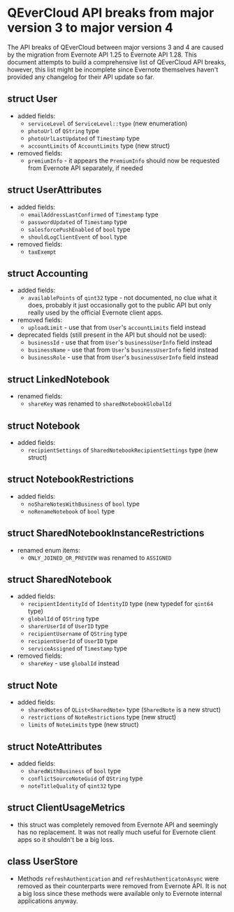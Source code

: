 # QEverCloud API breaks from major version 3 to major version 4

The API breaks of QEverCloud between major versions 3 and 4 are caused by the migration from Evernote API 1.25 to Evernote API 1.28.
This document attempts to build a comprehensive list of QEverCloud API breaks, however, this list might be incomplete since
Evernote themselves haven't provided any changelog for their API update so far.

## struct User
  * added fields:
    * `serviceLevel` of `ServiceLevel::type` (new enumeration)
    * `photoUrl` of `QString` type
    * `photoUrlLastUpdated` of `Timestamp` type
    * `accountLimits` of `AccountLimits` type (new struct)
  * removed fields:
    * `premiumInfo` - it appears the `PremiumInfo` should now be requested from Evernote API separately, if needed

## struct UserAttributes
  * added fields:
    * `emailAddressLastConfirmed` of `Timestamp` type
    * `passwordUpdated` of `Timestamp` type
    * `salesforcePushEnabled` of `bool` type
    * `shouldLogClientEvent` of `bool` type
  * removed fields:
    * `taxExempt`

## struct Accounting
  * added fields:
    * `availablePoints` of `qint32` type - not documented, no clue what it does, probably it just occasionally got to the public API
      but only really used by the official Evernote client apps.
  * removed fields:
    * `uploadLimit` - use that from `User`'s `accountLimits` field instead
  * deprecated fields (still present in the API but should not be used):
    * `businessId` - use that from `User`'s `businessUserInfo` field instead
    * `businessName` - use that from `User`'s `businessUserInfo` field instead
    * `businessRole` - use that from `User`'s `businessUserInfo` field instead

## struct LinkedNotebook
  * renamed fields:
    * `shareKey` was renamed to `sharedNotebookGlobalId`

## struct Notebook
  * added fields:
    * `recipientSettings` of `SharedNotebookRecipientSettings` type (new struct)

## struct NotebookRestrictions
  * added fields:
    * `noShareNotesWithBusiness` of `bool` type
    * `noRenameNotebook` of `bool` type

## struct SharedNotebookInstanceRestrictions
  * renamed enum items:
    * `ONLY_JOINED_OR_PREVIEW` was renamed to `ASSIGNED`

## struct SharedNotebook
  * added fields:
    * `recipientIdentityId` of `IdentityID` type (new typedef for `qint64` type)
    * `globalId` of `QString` type
    * `sharerUserId` of `UserID` type
    * `recipientUsername` of `QString` type
    * `recipientUserId` of `UserID` type
    * `serviceAssigned` of `Timestamp` type
  * removed fields:
    * `shareKey` - use `globalId` instead

## struct Note
  * added fields:
    * `sharedNotes` of `QList<SharedNote>` type (`SharedNote` is a new struct)
    * `restrictions` of `NoteRestrictions` type (new struct)
    * `limits` of `NoteLimits` type (new struct)

## struct NoteAttributes
  * added fields:
    * `sharedWithBusiness` of `bool` type
    * `conflictSourceNoteGuid` of `QString` type
    * `noteTitleQuality` of `qint32` type

## struct ClientUsageMetrics
  * this struct was completely removed from Evernote API and seemingly has no replacement. It was not really much useful
    for Evernote client apps so it shouldn't be a big loss.

## class UserStore
  * Methods `refreshAuthentication` and `refreshAuthenticatonAsync` were removed as their counterparts were removed from Evernote API. It is not a big loss since these methods were available only to Evernote internal applications anyway.
